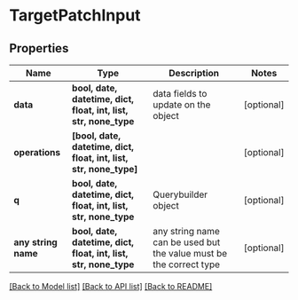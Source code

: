 # TargetPatchInput


## Properties
Name | Type | Description | Notes
------------ | ------------- | ------------- | -------------
**data** | **bool, date, datetime, dict, float, int, list, str, none_type** | data fields to update on the object | [optional] 
**operations** | **[bool, date, datetime, dict, float, int, list, str, none_type]** |  | [optional] 
**q** | **bool, date, datetime, dict, float, int, list, str, none_type** | Querybuilder object | [optional] 
**any string name** | **bool, date, datetime, dict, float, int, list, str, none_type** | any string name can be used but the value must be the correct type | [optional]

[[Back to Model list]](../README.md#documentation-for-models) [[Back to API list]](../README.md#documentation-for-api-endpoints) [[Back to README]](../README.md)


